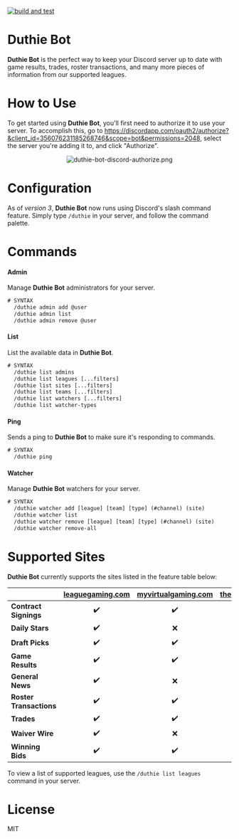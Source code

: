 [![build and test](https://github.com/tfrizzell/lg-sportscentre/actions/workflows/build-and-test.yml/badge.svg?branch=3.0-dev)](https://github.com/tfrizzell/lg-sportscentre/actions/workflows/build-and-test.yml)

Duthie Bot
===============
**Duthie Bot** is the perfect way to keep your Discord server up to date with game results, trades, roster transactions, and many more pieces of information from our supported leagues.

How to Use
==========
To get started using **Duthie Bot**, you'll first need to authorize it to use your server. To accomplish this, go to https://discordapp.com/oauth2/authorize?&client_id=356076231185268746&scope=bot&permissions=2048, select the server you're adding it to, and click "Authorize".

<p align="center"><img alt="duthie-bot-discord-authorize.png" src="https://i.imgur.com/Tk4Tk8z.png" /></p>

Configuration
=============
As of *version 3*, **Duthie Bot** now runs using Discord's slash command feature. Simply type `/duthie` in your server, and follow the command palette.

Commands
========
#### Admin
Manage **Duthie Bot** administrators for your server.
```vb
# SYNTAX
  /duthie admin add @user
  /duthie admin list
  /duthie admin remove @user
```

#### List
List the available data in **Duthie Bot**.
```vb
# SYNTAX
  /duthie list admins
  /duthie list leagues [...filters]
  /duthie list sites [...filters]
  /duthie list teams [...filters]
  /duthie list watchers [...filters]
  /duthie list watcher-types
```

#### Ping
Sends a ping to **Duthie Bot** to make sure it's responding to commands.
```vb
# SYNTAX
  /duthie ping
```

#### Watcher
Manage **Duthie Bot** watchers for your server.
```vb
# SYNTAX
  /duthie watcher add [league] [team] [type] (#channel) (site)
  /duthie watcher list
  /duthie watcher remove [league] [team] [type] (#channel) (site)
  /duthie watcher remove-all
```

Supported Sites
===============
**Duthie Bot** currently supports the sites listed in the feature table below:

&nbsp;                  | **[leaguegaming.com](https://www.leaguegaming.com)** | **[myvirtualgaming.com](https://vghl.myvirtualgaming.com)** | **[thespnhl.com](https://thespnhl.com)**
------------------------|:----------------------------------------------------:|:-----------------------------------------------------------:|:----------------------------------------:
**Contract Signings**   | ✔️                                                   | ✔️                                                         | ❌                                      
**Daily Stars**         | ✔️                                                   | ❌                                                         | ❌                                      
**Draft Picks**         | ✔️                                                   | ✔️                                                         | ❌                                      
**Game Results**        | ✔️                                                   | ✔️                                                         | ✔️                                      
**General News**        | ✔️                                                   | ❌                                                         | ❌                                      
**Roster Transactions** | ✔️                                                   | ✔️                                                         | ❌                                      
**Trades**              | ✔️                                                   | ✔️                                                         | ❌                                      
**Waiver Wire**         | ✔️                                                   | ❌                                                         | ❌                                      
**Winning Bids**        | ✔️                                                   | ✔️                                                         | ❌                                      

To view a list of supported leagues, use the `/duthie list leagues` command in your server.

License
=======
MIT
